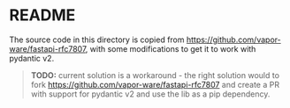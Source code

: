 # README

The source code in this directory is copied from https://github.com/vapor-ware/fastapi-rfc7807, with some modifications to get it to work with pydantic v2.

> **TODO:** current solution is a workaround - the right solution would to fork https://github.com/vapor-ware/fastapi-rfc7807 and create a PR with support for pydantic v2 and use the lib as a pip dependency.
